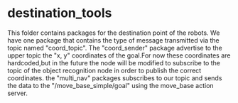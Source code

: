 # destination_tools
  
  This folder contains packages for the destination point of the robots.
  We have one package that contains the type of message transmitted via the topic named "coord_topic".
  The "coord_sender" package advertise to the upper topic the "x, y" coordinates of the goal.For now these coordinates are hardcoded,but in the future the node will be modified to subscribe to the topic of the object recognition node in order to publish the correct coordinates.
  the "multi_nav" packages subscribes to our topic and sends the data to the "/move_base_simple/goal" using the move_base action server.

